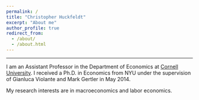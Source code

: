```yaml
---
permalink: /
title: "Christopher Huckfeldt"
excerpt: "About me"
author_profile: true
redirect_from: 
  - /about/
  - /about.html
---
```

---
I am an Assistant Professor in the Department of Economics at 
[Cornell University](http://economics.cornell.edu). I received a Ph.D. in Economics from NYU under 
the supervision of Gianluca Violante and Mark Gertler in May 2014.

My research interests are in macroeconomics and labor economics.

